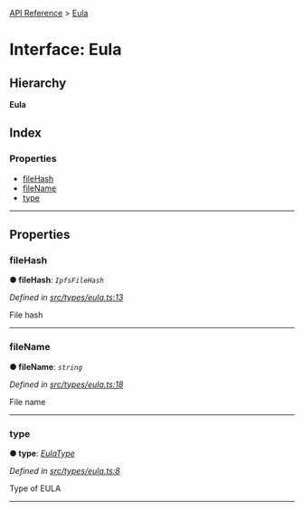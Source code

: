 [API Reference](../README.md) > [Eula](../interfaces/eula.md)

# Interface: Eula

## Hierarchy

**Eula**

## Index

### Properties

* [fileHash](eula.md#filehash)
* [fileName](eula.md#filename)
* [type](eula.md#type)

---

## Properties

<a id="filehash"></a>

###  fileHash

**● fileHash**: *`IpfsFileHash`*

*Defined in [src/types/eula.ts:13](https://github.com/repux/repux-lib/blob/7e923cd/src/types/eula.ts#L13)*

File hash

___
<a id="filename"></a>

###  fileName

**● fileName**: *`string`*

*Defined in [src/types/eula.ts:18](https://github.com/repux/repux-lib/blob/7e923cd/src/types/eula.ts#L18)*

File name

___
<a id="type"></a>

###  type

**● type**: *[EulaType](../enums/eulatype.md)*

*Defined in [src/types/eula.ts:8](https://github.com/repux/repux-lib/blob/7e923cd/src/types/eula.ts#L8)*

Type of EULA

___

